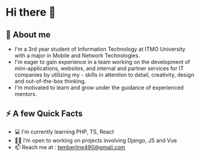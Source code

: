 # Hi there 👋

## 🌱 About me

- I'm a 3rd year student of Information Technology at ITMO University with a major in Mobile and Network Technologies. 
- I'm eager to gain experience in a team working on the development of mini-applications, websites, and internal and partner services for IT companies by utilizing my - skills in attention to detail, creativity, design and out-of-the-box thinking. 
- I'm motivated to learn and grow under the guidance of experienced mentors.

## ⚡️ A few Quick Facts

- 💻 I’m currently learning PHP, TS, React
- 🤝🏻 I’m open to working on projects involving Django, JS and Vue
- 📫 Reach me at : temberline490@gmail.com


<!--
**Lors3654/Lors3654** is a ✨ _special_ ✨ repository because its `README.md` (this file) appears on your GitHub profile.

Here are some ideas to get you started:

- 🔭 I’m currently working on ...
- 🌱 I’m currently learning ...
- 👯 I’m looking to collaborate on ...
- 🤔 I’m looking for help with ...
- 💬 Ask me about ...
- 📫 How to reach me: ...
- 😄 Pronouns: ...
- ⚡ Fun fact: ...
-->
